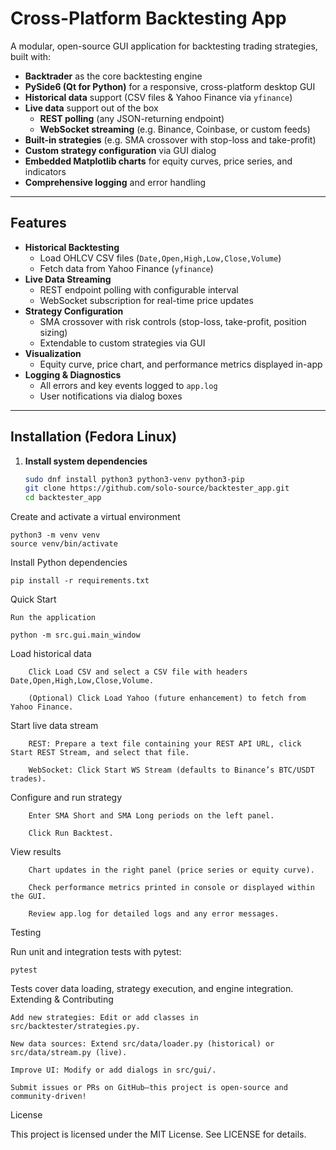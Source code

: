 # Cross-Platform Backtesting App

A modular, open-source GUI application for backtesting trading strategies, built with:

- **Backtrader** as the core backtesting engine  
- **PySide6 (Qt for Python)** for a responsive, cross-platform desktop GUI  
- **Historical data** support (CSV files & Yahoo Finance via `yfinance`)  
- **Live data** support out of the box  
  - **REST polling** (any JSON-returning endpoint)  
  - **WebSocket streaming** (e.g. Binance, Coinbase, or custom feeds)  
- **Built-in strategies** (e.g. SMA crossover with stop-loss and take-profit)  
- **Custom strategy configuration** via GUI dialog  
- **Embedded Matplotlib charts** for equity curves, price series, and indicators  
- **Comprehensive logging** and error handling  

---  

## Features

- **Historical Backtesting**  
  - Load OHLCV CSV files (`Date,Open,High,Low,Close,Volume`)  
  - Fetch data from Yahoo Finance (`yfinance`)  
- **Live Data Streaming**  
  - REST endpoint polling with configurable interval  
  - WebSocket subscription for real-time price updates  
- **Strategy Configuration**  
  - SMA crossover with risk controls (stop-loss, take-profit, position sizing)  
  - Extendable to custom strategies via GUI  
- **Visualization**  
  - Equity curve, price chart, and performance metrics displayed in-app  
- **Logging & Diagnostics**  
  - All errors and key events logged to `app.log`  
  - User notifications via dialog boxes  

---  

## Installation (Fedora Linux)

1. **Install system dependencies**  
   ```bash
   sudo dnf install python3 python3-venv python3-pip
   git clone https://github.com/solo-source/backtester_app.git
   cd backtester_app

Create and activate a virtual environment

    python3 -m venv venv
    source venv/bin/activate

Install Python dependencies

    pip install -r requirements.txt

Quick Start

    Run the application

    python -m src.gui.main_window

Load historical data

        Click Load CSV and select a CSV file with headers Date,Open,High,Low,Close,Volume.

        (Optional) Click Load Yahoo (future enhancement) to fetch from Yahoo Finance.

Start live data stream

        REST: Prepare a text file containing your REST API URL, click Start REST Stream, and select that file.

        WebSocket: Click Start WS Stream (defaults to Binance’s BTC/USDT trades).

Configure and run strategy

        Enter SMA Short and SMA Long periods on the left panel.

        Click Run Backtest.

View results

        Chart updates in the right panel (price series or equity curve).

        Check performance metrics printed in console or displayed within the GUI.

        Review app.log for detailed logs and any error messages.

Testing

Run unit and integration tests with pytest:

    pytest

Tests cover data loading, strategy execution, and engine integration.
Extending & Contributing

    Add new strategies: Edit or add classes in src/backtester/strategies.py.

    New data sources: Extend src/data/loader.py (historical) or src/data/stream.py (live).

    Improve UI: Modify or add dialogs in src/gui/.

    Submit issues or PRs on GitHub—this project is open-source and community-driven!

License

This project is licensed under the MIT License. See LICENSE for details.

